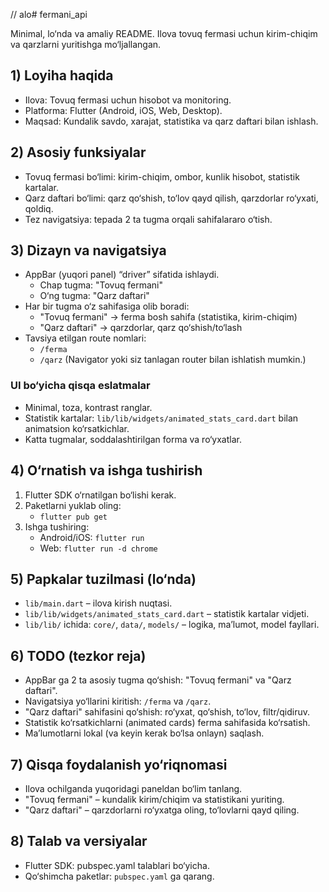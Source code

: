 // alo# fermani_api

Minimal, lo‘nda va amaliy README. Ilova tovuq fermasi uchun kirim-chiqim va qarzlarni yuritishga mo‘ljallangan.

## 1) Loyiha haqida
- Ilova: Tovuq fermasi uchun hisobot va monitoring.
- Platforma: Flutter (Android, iOS, Web, Desktop).
- Maqsad: Kundalik savdo, xarajat, statistika va qarz daftari bilan ishlash.

## 2) Asosiy funksiyalar
- Tovuq fermasi bo‘limi: kirim-chiqim, ombor, kunlik hisobot, statistik kartalar.
- Qarz daftari bo‘limi: qarz qo‘shish, to‘lov qayd qilish, qarzdorlar ro‘yxati, qoldiq.
- Tez navigatsiya: tepada 2 ta tugma orqali sahifalararo o‘tish.

## 3) Dizayn va navigatsiya
- AppBar (yuqori panel) “driver” sifatida ishlaydi.
  - Chap tugma: "Tovuq fermani"
  - O‘ng tugma: "Qarz daftari"
- Har bir tugma o‘z sahifasiga olib boradi:
  - "Tovuq fermani" → ferma bosh sahifa (statistika, kirim-chiqim)
  - "Qarz daftari" → qarzdorlar, qarz qo‘shish/to‘lash
- Tavsiya etilgan route nomlari:
  - `/ferma`
  - `/qarz`
  (Navigator yoki siz tanlagan router bilan ishlatish mumkin.)

### UI bo‘yicha qisqa eslatmalar
- Minimal, toza, kontrast ranglar.
- Statistik kartalar: `lib/lib/widgets/animated_stats_card.dart` bilan animatsion ko‘rsatkichlar.
- Katta tugmalar, soddalashtirilgan forma va ro‘yxatlar.

## 4) O‘rnatish va ishga tushirish
1. Flutter SDK o‘rnatilgan bo‘lishi kerak.
2. Paketlarni yuklab oling:
   - `flutter pub get`
3. Ishga tushiring:
   - Android/iOS: `flutter run`
   - Web: `flutter run -d chrome`

## 5) Papkalar tuzilmasi (lo‘nda)
- `lib/main.dart` – ilova kirish nuqtasi.
- `lib/lib/widgets/animated_stats_card.dart` – statistik kartalar vidjeti.
- `lib/lib/` ichida: `core/`, `data/`, `models/` – logika, ma’lumot, model fayllari.

## 6) TODO (tezkor reja)
- AppBar ga 2 ta asosiy tugma qo‘shish: "Tovuq fermani" va "Qarz daftari".
- Navigatsiya yo‘llarini kiritish: `/ferma` va `/qarz`.
- "Qarz daftari" sahifasini qo‘shish: ro‘yxat, qo‘shish, to‘lov, filtr/qidiruv.
- Statistik ko‘rsatkichlarni (animated cards) ferma sahifasida ko‘rsatish.
- Ma’lumotlarni lokal (va keyin kerak bo‘lsa onlayn) saqlash.

## 7) Qisqa foydalanish yo‘riqnomasi
- Ilova ochilganda yuqoridagi paneldan bo‘lim tanlang.
- "Tovuq fermani" – kundalik kirim/chiqim va statistikani yuriting.
- "Qarz daftari" – qarzdorlarni ro‘yxatga oling, to‘lovlarni qayd qiling.

## 8) Talab va versiyalar
- Flutter SDK: pubspec.yaml talablari bo‘yicha.
- Qo‘shimcha paketlar: `pubspec.yaml` ga qarang.
